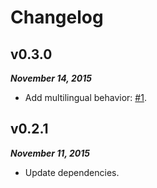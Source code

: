 Changelog
=========

v0.3.0
------

***November 14, 2015***

- Add multilingual behavior: [\#1](https://github.com/ahaasler/hexo-generator-multilingual-index/issues/1 "Add multilingual behavior").

v0.2.1
------

***November 11, 2015***

- Update dependencies.
